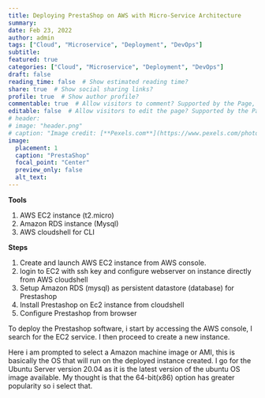```yaml
---
title: Deploying PrestaShop on AWS with Micro-Service Architecture
summary:
date: Feb 23, 2022
author: admin
tags: ["Cloud", "Microservice", "Deployment", "DevOps"]
subtitle:
featured: true
categories: ["Cloud", "Microservice", "Deployment", "DevOps"]
draft: false
reading_time: false  # Show estimated reading time?
share: true  # Show social sharing links?
profile: true  # Show author profile?
commentable: true  # Allow visitors to comment? Supported by the Page, Post, and Docs content types.
editable: false  # Allow visitors to edit the page? Supported by the Page, Post, and Docs content types.
# header:
# image: "header.png"
# caption: "Image credit: [**Pexels.com**](https://www.pexels.com/photo/close-up-photo-of-cookies-3095041/)"
image:
  placement: 1
  caption: "PrestaShop"
  focal_point: "Center"
  preview_only: false
  alt_text: 
---
```

**Tools**

1. AWS EC2 instance (t2.micro)
2. Amazon RDS instance (Mysql) 
3. AWS cloudshell for CLI

**Steps**

1. Create and launch AWS EC2 instance from AWS console.
2. login to EC2 with ssh key and configure webserver on instance directly from AWS cloudshell
3. Setup Amazon RDS (mysql) as persistent datastore (database) for Prestashop
4. Install Prestashop  on Ec2 instance from cloudshell
5. Configure Prestashop from browser





To deploy the Prestashop software, i start by accessing the AWS console, I search for the EC2 service. I then proceed to create a new instance.

Here i am prompted to select a Amazon machine image or AMI, this is basically the OS that will run on the deployed instance created. I go for the Ubuntu Server version 20.04 as it is the latest version of the ubuntu OS image available. My thought is that the 64-bit(x86) option has greater popularity so i select that.
